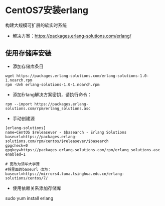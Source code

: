 # CentOS7安装erlang

构建大规模可扩展的软实时系统

- 解决方案：https://packages.erlang-solutions.com/erlang/

## 使用存储库安装

- 添加存储库条目

```
wget https://packages.erlang-solutions.com/erlang-solutions-1.0-1.noarch.rpm
rpm -Uvh erlang-solutions-1.0-1.noarch.rpm
```

- 添加Erlang解决方案密钥，请执行命令：

```
rpm --import https://packages.erlang-solutions.com/rpm/erlang_solutions.asc
```

- 手动创建源

```
[erlang-solutions]
name=CentOS $releasever - $basearch - Erlang Solutions
baseurl=https://packages.erlang-solutions.com/rpm/centos/$releasever/$basearch
gpgcheck=0 
gpgkey=https://packages.erlang-solutions.com/rpm/erlang_solutions.asc
enabled=1

# 更改为清华大学源
#将里面的baseurl 改为：baseurl=https://mirrors4.tuna.tsinghua.edu.cn/erlang-solutions/centos/7/
```

- 使用依赖关系添加存储库

sudo yum install erlang

